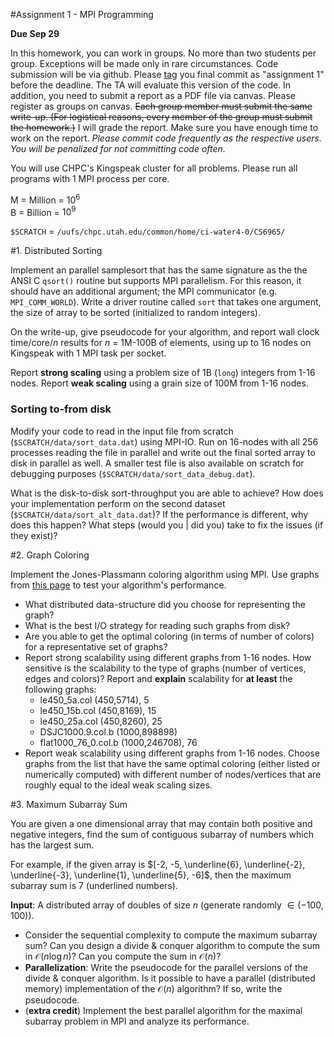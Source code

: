#Assignment 1 - MPI Programming 

**Due Sep 29**

In this homework, you can work in groups. No more than two students per group. Exceptions will be made only in rare circumstances. Code submission will be via github. Please [tag]() you final commit as "assignment 1" before the deadline. The TA will evaluate this version of the code. In addition, you need to submit a report as a PDF file via canvas. Please register as groups on canvas. ~~Each group member must submit the same write-up. (For logistical reasons, every member of the group must submit the homework.)~~ I will grade the report. Make sure you have enough time to work on the report. 
*Please commit code frequently as the respective users. You will be penalized for not committing code often.* 

You will use CHPC's Kingspeak cluster for all problems. Please run all programs with 1 MPI process per core. 

M = Million = $10^6$    
B = Billion = $10^9$

`$SCRATCH` = `/uufs/chpc.utah.edu/common/home/ci-water4-0/CS6965/`

#1. Distributed Sorting

Implement an parallel samplesort that has the same signature as the the
ANSI C `qsort()` routine but supports MPI parallelism. For this reason,
it should have an additional argument; the MPI communicator (e.g. `MPI_COMM_WORLD`). 
Write a driver routine called `sort` that takes one
argument, the size of array to be sorted (initialized to random integers).

On the write-up, give pseudocode for your algorithm, and report wall clock time/core/$n$
results for $n$ = 1M-100B of elements, using up to 16 nodes on Kingspeak with 1
MPI task per socket. 

Report **strong scaling** using a problem size of 1B (`long`) integers from 1-16 nodes. Report **weak scaling** using a grain size of 100M from 1-16 nodes. 

### Sorting to-from disk
Modify your code to read in the input file from scratch (`$SCRATCH/data/sort_data.dat`) using MPI-IO. Run on 16-nodes with all 256 processes reading the file in parallel and write out the final sorted array to disk in parallel as well. A smaller test file is also available on scratch for debugging purposes (`$SCRATCH/data/sort_data_debug.dat`). 

What is the disk-to-disk sort-throughput you are able to achieve? How does your implementation perform on the second dataset (`$SCRATCH/data/sort_alt_data.dat`)? If the performance is different, why does this happen? What steps (would you | did you) take to fix the issues (if they exist)?     

#2. Graph Coloring

Implement the Jones-Plassmann coloring algorithm using MPI. Use graphs from [this page](http://mat.gsia.cmu.edu/COLOR/instances.html) to test your algorithm's performance.

* What distributed data-structure did you choose for representing the graph? 
* What is the best I/O strategy for reading such graphs from disk?
* Are you able to get the optimal coloring (in terms of number of colors) for a representative set of graphs? 
* Report strong scalability using different graphs from 1-16 nodes. How sensitive is the scalability to the type of graphs (number of vertices, edges and colors)? Report and **explain** scalability for **at least** the following graphs:
	* le450_5a.col (450,5714), 5
	* le450_15b.col (450,8169), 15
	* le450_25a.col (450,8260), 25
	* DSJC1000.9.col.b (1000,898898)
	* flat1000_76_0.col.b (1000,246708), 76     
* Report weak scalability using different graphs from 1-16 nodes. Choose graphs from the list that have the same optimal coloring (either listed or numerically computed) with different number of nodes/vertices that are roughly equal to the ideal weak scaling sizes. 


#3. Maximum Subarray Sum

You are given a one dimensional array that may contain both positive and negative integers, find the sum of contiguous subarray of numbers which has the largest sum.

For example, if the given array is $[-2, -5, \underline{6}, \underline{-2}, \underline{-3}, \underline{1}, \underline{5}, -6]$, then the maximum subarray sum is 7 (underlined numbers).

**Input**: A distributed array of doubles of size $n$ (generate randomly $\in (-100, 100)$).

* Consider the sequential complexity to compute the maximum subarray sum? Can you design a divide & conquer algorithm to compute the sum in $\mathcal{O}(n\log n)$? Can you compute the sum in $\mathcal{O}(n)$?
* **Parallelization**: Write the pseudocode for the parallel versions of the divide & conquer algorithm. Is it possible to have a parallel (distributed memory) implementation of the $\mathcal{O}(n)$ algorithm? If so, write the pseudocode.
* (**extra credit**) Implement the best parallel algorithm for the maximal subarray problem in MPI and analyze its performance.         
